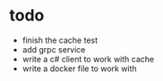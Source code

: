 # todo
- finish the cache test
- add grpc service
- write a c# client to work with cache
- write a docker file to work with